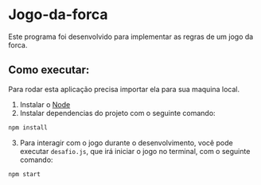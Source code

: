 # Jogo-da-forca

Este programa foi desenvolvido para implementar as regras de um jogo da forca.

## Como executar:
Para rodar esta aplicação precisa importar ela para sua maquina local. 
1. Instalar o [Node](https://nodejs.org/en/)
2. Instalar dependencias do projeto com o seguinte comando:
```bash
npm install
```
3. Para interagir com o jogo durante o desenvolvimento, você pode executar `desafio.js`, que irá iniciar o jogo no terminal, com o seguinte comando:
```bash
npm start
```
